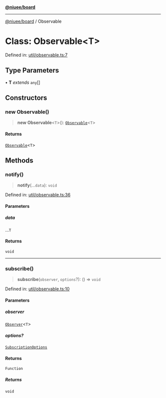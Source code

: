 [**@niuee/board**](../README.md)

***

[@niuee/board](../globals.md) / Observable

# Class: Observable\<T\>

Defined in: [util/observable.ts:7](https://github.com/niuee/board/blob/e6c1edcccf6525a0cc9088782c7c4653e837f533/src/util/observable.ts#L7)

## Type Parameters

• **T** *extends* `any`[]

## Constructors

### new Observable()

> **new Observable**\<`T`\>(): [`Observable`](Observable.md)\<`T`\>

#### Returns

[`Observable`](Observable.md)\<`T`\>

## Methods

### notify()

> **notify**(...`data`): `void`

Defined in: [util/observable.ts:36](https://github.com/niuee/board/blob/e6c1edcccf6525a0cc9088782c7c4653e837f533/src/util/observable.ts#L36)

#### Parameters

##### data

...`T`

#### Returns

`void`

***

### subscribe()

> **subscribe**(`observer`, `options`?): () => `void`

Defined in: [util/observable.ts:10](https://github.com/niuee/board/blob/e6c1edcccf6525a0cc9088782c7c4653e837f533/src/util/observable.ts#L10)

#### Parameters

##### observer

[`Observer`](../type-aliases/Observer.md)\<`T`\>

##### options?

[`SubscriptionOptions`](../interfaces/SubscriptionOptions.md)

#### Returns

`Function`

##### Returns

`void`
